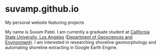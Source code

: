 # suvamp.github.io
My personal website featuring projects

My name is Suvam Patel. I am currently a graduate student at [California State University, Los Angeles](https://www.calstatela.edu) ([Department of Geosciences and Environment](https://www.calstatela.edu/nss/geosciences)). I am interested in researching shoreline geomorphology and automating shoreline extracting in Google Earth Engine.


